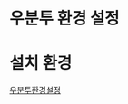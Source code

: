 # 우분투 환경 설정

# 설치 환경
[우분투환경설정](https://github.com/9992/Hyperledger-Configuration/ubuntu_setup/ConfigSetup.md)
